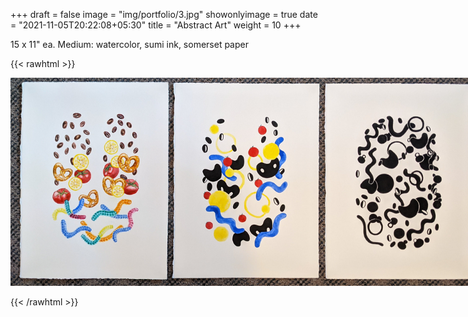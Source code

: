 +++
draft = false
image = "img/portfolio/3.jpg"
showonlyimage = true
date = "2021-11-05T20:22:08+05:30"
title = "Abstract Art"
weight = 10
+++

15 x 11" ea. Medium: watercolor, sumi ink, somerset paper

{{< rawhtml >}} 

<img src="/img/portfolio/trio.jpg" 
     style="max-width: 150%;" />

{{< /rawhtml >}}